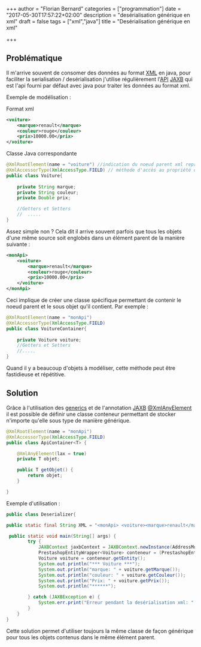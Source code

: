 +++
author = "Florian Bernard"
categories = ["programmation"]
date = "2017-05-30T17:57:22+02:00"
description = "desérialisation générique en xml"
draft = false
tags = ["xml","java"]
title = "Desérialisation générique en xml"

+++


## Problématique

Il m'arrive souvent de consomer des données au format [XML](https://fr.wikipedia.org/wiki/Extensible_Markup_Language) en java, pour faciliter la serialisation / desérialisation j'utilise régulièrement l'[API](https://fr.wikipedia.org/wiki/Interface_de_programmation) [JAXB](https://docs.oracle.com/javase/8/docs/technotes/guides/xml/jaxb/) qui est l'api fourni par défaut avec java pour traiter les données au format xml.

Exemple de modélisation :

Format xml
```xml
<voiture>
	<marque>renault</marque>
	<couleur>rouge</couleur>
	<prix>10000.00</prix>
</voiture>
``` 

Classe Java correspondante
```java
@XmlRootElement(name = "voiture") //indication du noeud parent xml représentant l'objet
@XmlAccessorType(XmlAccessType.FIELD) // méthode d'accès au propriété de l'objet
public class Voiture{
	
	private String marque;
	private String couleur;
	private Double prix;

	//Getters et Setters
	//	.....
}
```

Assez simple non ? Cela dit il arrive souvent parfois que tous les objets d'une même source soit englobés dans un élément parent de la manière suivante : 

```xml
<monApi>
	<voiture>
		<marque>renault</marque>
		<couleur>rouge</couleur>
		<prix>10000.00</prix>
	</voiture>
</monApi>
``` 

Ceci implique de créer une classe spécifique permettant de contenir le noeud parent et le sous objet qu'il contient. Par exemple :

```java
@XmlRootElement(name = "monApi")
@XmlAccessorType(XmlAccessType.FIELD)
public class VoitureContainer{
	
	private Voiture voiture;
	//Getters et Setters
	//.....
}
```

Quand il y a beaucoup d'objets à modéliser, cette méthode peut être fastidieuse et répétitive.

## Solution

Grâce à l'utilisation des [generics](https://docs.oracle.com/javase/tutorial/java/generics/) et de l'annotation [JAXB](https://docs.oracle.com/javase/8/docs/technotes/guides/xml/jaxb/) [@XmlAnyElement](https://docs.oracle.com/javase/8/docs/api/javax/xml/bind/annotation/XmlAnyElement.html) il est possible de définir une classe conteneur permettant de stocker n'importe qu'elle sous type de manière générique. 

```java
@XmlRootElement(name = "monApi")
@XmlAccessorType(XmlAccessType.FIELD)
public class ApiContainer<T> {

    @XmlAnyElement(lax = true)
    private T objet;

    public T getObjet() {
        return objet;
    }

}
```

Exemple d'utilisation :

```java
public class Deserializer{

public static final String XML = "<monApi> <voiture><marque>renault</marque><couleur>rouge</couleur><prix>10000.00</prix></voiture>< /monApi>";

 public static void main(String[] args) {
        try {
            JAXBContext jaxbContext = JAXBContext.newInstance(AddressModel.class, PrestashopEntityWrapper.class);
            PrestashopEntityWrapper<Voiture> conteneur = (PrestashopEntityWrapper<Voiture>) jaxbContext.createUnmarshaller().unmarshal(new StringReader(XML));
            Voiture voiture = conteneur.getEntity();
            System.out.println("*** Voiture ***");
            System.out.println("marque: " + voiture.getMarque());
            System.out.println("couleur: " + voiture.getCouleur());
            System.out.println("Prix: " + voiture.getPrix());
            System.out.println("******");

        } catch (JAXBException e) {
            System.err.print("Erreur pendant la desérialisation xml: " + e.getMessage());
        }
    }
}
```

Cette solution permet d'utiliser toujours la même classe de façon générique pour tous les objets contenus dans le même élément parent.











